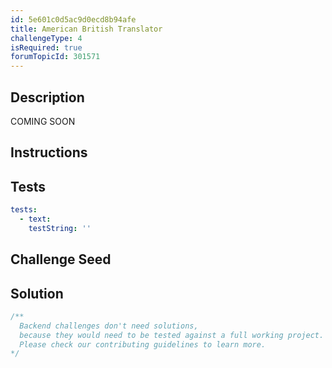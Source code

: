 ```yaml
---
id: 5e601c0d5ac9d0ecd8b94afe
title: American British Translator
challengeType: 4
isRequired: true
forumTopicId: 301571
---
```


## Description
<section id='description'>
COMING SOON

</section>

## Instructions
<section id='instructions'>

</section>

## Tests
<section id='tests'>

```yml
tests:
  - text: 
    testString: ''
```

</section>

## Challenge Seed
<section id='challengeSeed'>

</section>

## Solution
<section id='solution'>

```js
/**
  Backend challenges don't need solutions, 
  because they would need to be tested against a full working project. 
  Please check our contributing guidelines to learn more.
*/
```

</section>
